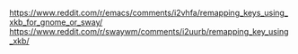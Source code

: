 https://www.reddit.com/r/emacs/comments/i2vhfa/remapping_keys_using_xkb_for_gnome_or_sway/
https://www.reddit.com/r/swaywm/comments/i2uurb/remapping_key_using_xkb/


